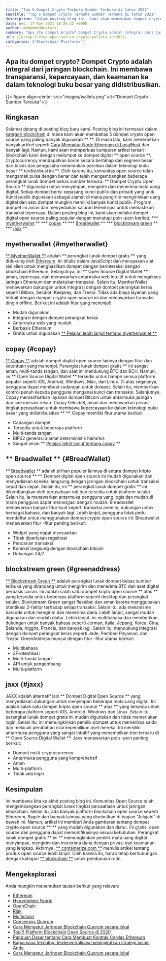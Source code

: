 ```yaml
---
title: "Top 5 Dompet Crypto Terbuka Sumber Terbuka di tahun 2021" 
seoTitle: "Top 5 Dompet Crypto Terbuka Sumber Terbuka di tahun 2021" 
description: "Dalam posting blog ini, kami akan menemukan dompet crypto open-source yang paling banyak digunakan seperti lariballet, copay, jaxx, greenaddress, dan myetherwallet." 
date: Wed, 17 Nov 2021 10:26:32 +0000
author: muhammadmustafa
summary: "Apa itu dompet kripto? Dompet Crypto adalah integral dari jaringan blockchain. Ini membawa transparansi, kepercayaan, dan keamanan ke dalam teknologi buku besar yang didistribusikan." 
url: /id/top-5-free-open-source-crypto-wallets-in-2021/
categories: ['Blockchain Platforms']
---
```


## Apa itu dompet crypto? Dompet Crypto adalah integral dari jaringan blockchain. Ini membawa transparansi, kepercayaan, dan keamanan ke dalam teknologi buku besar yang didistribusikan.

{{< figure align=center src="images/wallets.png" alt="Dompet Crypto Sumber Terbuka">}}


## Ringkasan
Selamat datang di posting blog baru kami. Posting blog ini termasuk dalam [kategori blockchain][1] di mana kami akan membahas 5 dompet crypto open source yang paling banyak digunakan ** **. Di masa lalu, kami menerbitkan banyak artikel seperti [Cara Mengatur Node Ethereum di LocalHost][2] dan banyak lagi. Namun, kami akan memperluas kumpulan artikel terkait blockchain kami dengan melompat ke dompet digital ** open source **. Cryptocurrency mendapatkan boom secara bertahap dan segmen besar dari bisnis dan pengusaha menemukan percikan dalam teknologi buku besar ** terdistribusi ini **. Oleh karena itu, komunitas open source telah mengamati pulsa dengan benar dan telah mengembangkan beberapa perangkat lunak dompet bebas sumber terbuka.
** Dompet Crypto Open Source ** digunakan untuk menyimpan, mengirim dan menerima mata uang digital. Setiap dompet berisi sepasang kunci publik dan pribadi yang unik. Kunci publik digunakan sebagai alamat di mana pengirim mengirimkan uang digital dan satu dompet mungkin memiliki banyak kunci publik. Program dompet ini aman dan menyediakan saluran terenkripsi untuk memastikan transaksi tepercaya. Dalam posting blog ini, kami akan melalui dompet digital open source paling populer dengan menutupi poin -poin berikut.
  *** [myetherwallet][3] **
  *** [copay][4] **
  *** [Breadwallet][5] **
  *** [blockstream green][6] **
  *** [jaxx][7] **

## myetherwallet {#myetherwallet}
[** MyetherWallet **][8] adalah ** perangkat lunak dompet gratis ** yang didukung oleh [Ethereum][9]. Ini ditulis dalam JavaScript dan merupakan alat sisi klien untuk menghasilkan dompet dengan berinteraksi dengan blockchain Ethereum. Selanjutnya, ini ** Open Source Digital Wallet ** aman, tepercaya, dan menawarkan antarmuka web intuitif untuk mengakses jaringan Ethereum dan melakukan transaksi. Selain itu, MyetherWallet menawarkan dukungan untuk integrasi dengan dompet perangkat keras seperti Bitbox, Secalot, Keepkey, dan Trezor. Tidak ada biaya layanan yang terkait dengan dompet crypto open source ini dan menawarkan transaksi dingin offline.
Berikut ini adalah fitur yang menonjol:
  * Mudah digunakan
  * Integrasi dengan dompet perangkat keras
  * Antarmuka web yang mudah
  * Berbasis Ethereum
  * Gratis untuk digunakan
[** Pelajari lebih lanjut tentang myetherwallet **][8]

## copay {#copay}
[** Copay **][10] adalah dompet digital open source lainnya dengan fitur dan ketentuan yang menonjol. Perangkat lunak dompet gratis ** ini sangat aman, multi-tanda tangan, dan saat ini mendukung BTC dan BCH. Namun, ini ** Open Source Digital Wallet ** tersedia untuk hampir semua platform populer seperti iOS, Android, Windows, Mac, dan Linux. Di atas segalanya, pengguna dapat membuat cadangan untuk dompet. Selain itu, memberikan kontrol penuh kepada pengguna mengenai kunci dan transaksi. Selanjutnya, Copay memanfaatkan layanan dompet Bitcoin untuk antarmuka jaringan dan sinkronisasi rekan. Copay fleksibel, aman dan menawarkan privasi tingkat perusahaan untuk membawa kepercayaan ke dalam teknologi buku besar yang didistribusikan ** **.
Copay memiliki fitur utama berikut:
  * Cadangan dompet
  * Tersedia untuk beberapa platform
  * Multi-tanda tangan
  * BIP32 generasi alamat deterministik hierarkis
  * Sangat aman
** [Pelajari lebih lanjut tentang copay][11] **

## ** Breadwallet ** {#BreadWallet}
** [Breadwallet][12] ** adalah pilihan populer lainnya di antara dompet kripto open source ** **. Dompet digital open source ini mudah digunakan dan menyediakan koneksi langsung dengan jaringan blockchain untuk transaksi cepat dan cepat. Selain itu, ini ** perangkat lunak dompet gratis ** ini dikembangkan oleh perusahaan roti dan tersedia untuk platform seluler. Selain itu, ia menawarkan antarmuka pengguna yang logis dan mudah di mana pengguna dapat menavigasi dengan mudah. Breadwallet menawarkan banyak fitur kuat seperti transaksi anonim, dukungan untuk berbagai bahasa, dan banyak lagi. Lebih lanjut, pengguna tidak perlu mendaftar untuk menggunakan dompet crypto open source ini.
Breadwallet menawarkan fitur -fitur penting berikut:
  * Widget yang dapat disesuaikan
  * Tidak diperlukan regsitrasi
  * Pencarian transaksi
  * Koneksi langsung dengan blockchain bitcoin
  * Dukungan 24/7

## blockstream green {#greenaddress}
[** Blockstream Green **][13] adalah perangkat lunak dompet bebas sumber terbuka yang dirancang untuk mengirim dan menerima BTC dan aset digital berbasis cairan. Ini adalah salah satu dompet kripto open source ** atas ** yang tersedia untuk beberapa platform seperti desktop dan perangkat seluler. Blockstream Green sangat fleksibel dan aman karena menggunakan otentikasi 2-faktor terhadap setiap transaksi. Selain itu, ada mekanisme barcode untuk mengirim dan menerima dana. Lebih lanjut, sangat mudah digunakan dan mudah diatur. Lebih lanjut, ini multibahasa dan memberikan dukungan untuk banyak bahasa seperti Jerman, Italia, Jepang, Korea, Cina, Belanda, Inggris, Prancis, dan banyak lagi. Selain itu, mendukung integrasi dengan dompet perangkat keras seperti Jade, Pemberi Pinjaman, dan Trezor.
GreenAddress muncul dengan fitur -fitur utama berikut:
  * Multibahasa
  * 2F-otentikasi
  * Multi-tanda tangan
  * API untuk pengembang
  * Multi-platform

## jaxx {#jaxx}
JAXX adalah alternatif lain ** Dompet Digital Open Source ** yang menyediakan dukungan untuk menyimpan beberapa mata uang digital. Ini adalah salah satu dompet kripto open source ** atas ** yang tersedia untuk beberapa platform seperti iOS, Android, Windows dan Linux. Selain itu, perangkat lunak dompet gratis ini mudah digunakan dan tidak memerlukan login. Selain itu, ini memungkinkan pemilik dompet untuk memeriksa saldo dan melacak perubahan nilai kepemilikan aset mereka. Ini memiliki antarmuka pengguna yang sangat intuitif yang menampilkan tren terbaru di ** Open Source Digital Wallet **.
Jaxx menawarkan poin -poin penting berikut:
  * Dompet multi-cryptocurrency
  * Antarmuka pengguna yang komprehensif
  * Aman
  * Multi-platform
  * Tidak ada login

## Kesimpulan
Ini membawa kita ke akhir posting blog ini. Komunitas Open Source telah mengembangkan perangkat lunak tingkat perusahaan untuk jaringan blockchain. Selain itu, ada banyak platform blockchain open source seperti Ethereum, Ripple dan banyak lainnya yang disebutkan di bagian "Jelajahi" di bawah ini. Namun, artikel ini memberi Anda gambaran tentang dompet crypto open source ** ** yang mudah digunakan dan diatur. Ini gratis, open source dan pengguna dapat memodifikasinya sesuai kebutuhan. Perangkat lunak dompet gratis ** ini ** memungkinkan pemilik mata uang digital menyimpan, mengirim dan menerima dana dengan privasi dan keamanan yang lengkap.
Akhirnya, [** containerize.com **][14] menulis artikel tentang produk open source lebih lanjut. Oleh karena itu, harap tetap berhubungan dengan kategori [** blockchain **][1] untuk pembaruan rutin.

## Mengeksplorasi
Anda mungkin menemukan tautan berikut yang relevan:
  * [Ethereum][9]
  * [Hyperledger Fabric][15]
  * [OpenChain][16]
  * [Riak][17]
  * [Multichain][18]
  * [Consensys Quorum][19]
  * [Cara Mengatur Jaringan Blockchain Quorum secara lokal][20]
  * [Top 5 Platform Blockchain Open Source di 2020][21]
  * [Panduan Dasar tentang Cara Membuat Kontrak Cerdas Ethereum][22]
  * [Bagaimana teknologi terdesentralisasi meningkatkan strategi bisnis Anda][23]
  * [Cara Mengatur Jaringan Blockchain Quorum secara lokal][20]

  
[1]: https://products.containerize.com/blockchain-platforms/
[2]: https://blog.containerize.com/blockchain-platforms/what-is-testnet-how-to-deploy-it-ethereum-testnet/
[3]: #MyEtherWallet
[4]: #Copay
[5]: #Breadwallet
[6]: #GreenAddress
[7]: #Jaxx
[8]: https://www.myetherwallet.com/
[9]: https://products.containerize.com/blockchain-platforms/ethereum
[10]: https://github.com/bitpay/copay
[11]: //github.com/bitpay/copay
[12]: https://brd.com/
[13]: https://blockstream.com/green/
[14]: https://www.containerize.com/
[15]: https://products.containerize.com/blockchain-platforms/hyperledger-fabric
[16]: https://products.containerize.com/blockchain-platforms/openchain
[17]: https://products.containerize.com/blockchain-platforms/ripple
[18]: https://products.containerize.com/blockchain-platforms/multichain
[19]: https://products.containerize.com/blockchain-platforms/consensys-quorum
[20]: https://blog.containerize.com/blockchain-platforms/how-to-setup-consensys-quorum-blockchain-network-locally/
[21]: https://blog.containerize.com/blockchain-platforms/top-5-open-source-blockchain-platforms-in-2020/
[22]: https://blog.containerize.com/
[23]: https://blog.containerize.com/2020/11/27/how-decentralized-technology-upgrades-your-business-strategy/
